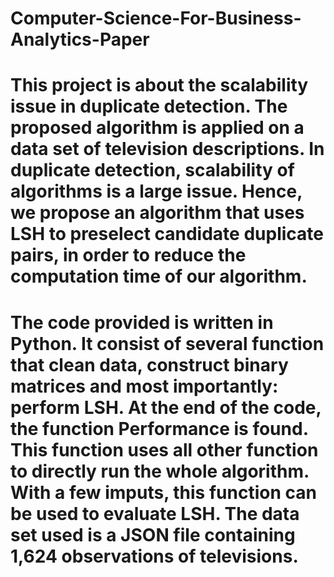 # Computer-Science-For-Business-Analytics-Paper
# This project is about the scalability issue in duplicate detection. The proposed algorithm is applied on a data set of television descriptions. In   duplicate detection, scalability of algorithms is a large issue. Hence, we propose an algorithm that uses LSH to preselect candidate duplicate pairs, in order to reduce the computation time of our algorithm. 

# The code provided is written in Python. It consist of several function that clean data, construct binary matrices and most importantly: perform LSH. At the end of the code, the function Performance is found. This function uses all other function to directly run the whole algorithm. With a few imputs, this function can be used to evaluate LSH. The data set used is a JSON file containing 1,624 observations of televisions. 

